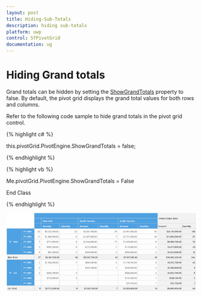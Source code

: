 ```yaml
---
layout: post
title: Hiding-Sub-Totals
description: hiding sub-totals
platform: uwp
control: SfPivotGrid
documentation: ug
---
```


# Hiding Grand totals

Grand totals can be hidden by setting the [ShowGrandTotals](https://help.syncfusion.com/cr/wpf/Syncfusion.PivotAnalysis.Base~Syncfusion.PivotAnalysis.Base.PivotEngine~ShowGrandTotals.html) property to false. By default, the pivot grid displays the grand total values for both rows and columns.

Refer to the following code sample to hide grand totals in the pivot grid control.

{% highlight c# %}

this.pivotGrid.PivotEngine.ShowGrandTotals = false;

{% endhighlight %}

{% highlight vb %}

Me.pivotGrid.PivotEngine.ShowGrandTotals = False

End Class

{% endhighlight %}

![](Hiding-Sub-Totals_images/Hiding-Sub-Totals_image5.png)
